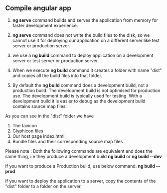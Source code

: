Compile angular app
--------------------------

1. **ng serve** command builds and serves the application from memory for faster development experience. 

2. **ng serve** command does not write the build files to the disk, so we cannot use it for deploying our application on a different server like test server or production server.

3. we use a **ng build** command to deploy application on a development server or test server or production server.

4. When we execute **ng build** command it creates a folder with name "dist" and copies all the build files into that folder.

5. By default the **ng build** command does a development build, not a production build. The development build is not optimised for production use. The development build is typically used for testing. With a development build it is easier to debug as the development build contains source map files.

As you can see in the "dist" folder we have 
1. The favicon
2. Glyphicon files
3. Our host page index.html
4. Bundle files and their corresponding source map files

Please note : Both the following commands are equivalent and does the same thing, i.e they produce a development build
**ng build** or **ng build --dev**

If you want to produce a Production build, use below command.
**ng build --prod**

If you want to deploy the application to a server, copy the contents of the "dist" folder to a folder on the server.
